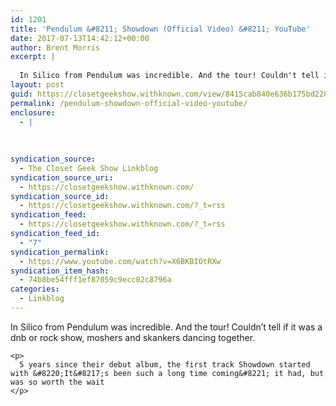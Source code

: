 ```yaml
---
id: 1201
title: 'Pendulum &#8211; Showdown (Official Video) &#8211; YouTube'
date: 2017-07-13T14:42:12+00:00
author: Brent Morris
excerpt: |
  
  In Silico from Pendulum was incredible. And the tour! Couldn't tell if it was a dnb or rock show, moshers and skankers dancing together.5 years since their debut album, the first track Showdown started with "It's been such a long time coming" it h...
layout: post
guid: https://closetgeekshow.withknown.com/view/8415cab840e636b175bd228078a7f938
permalink: /pendulum-showdown-official-video-youtube/
enclosure:
  - |
    
    
    
syndication_source:
  - The Closet Geek Show Linkblog
syndication_source_uri:
  - https://closetgeekshow.withknown.com/
syndication_source_id:
  - https://closetgeekshow.withknown.com/?_t=rss
syndication_feed:
  - https://closetgeekshow.withknown.com/?_t=rss
syndication_feed_id:
  - "7"
syndication_permalink:
  - https://www.youtube.com/watch?v=X6BKBIOtRXw
syndication_item_hash:
  - 74b8be54fff1ef87059c9ecc02c8796a
categories:
  - Linkblog
---
```

<div class="known-bookmark">
  <div class="e-content">
    <p>
      In Silico from Pendulum was incredible. And the tour! Couldn&#8217;t tell if it was a dnb or rock show, moshers and skankers dancing together.
    </p>
    
    <p>
      5 years since their debut album, the first track Showdown started with &#8220;It&#8217;s been such a long time coming&#8221; it had, but was so worth the wait
    </p>
  </div>
</div>

<div>
</div>